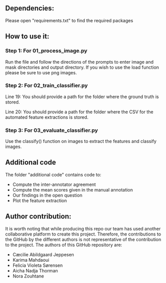 ## **Dependencies:**

Please open "requirements.txt" to find the required packages


## **How to use it:**


### **Step 1: For 01_process_image.py**

Run the file and follow the directions of the prompts to enter image and mask directories and output directory. If you wish to use the load function please be sure to use png images.  


### **Step 2: For 02_train_classifier.py**

Line 19: You should provide a path for the folder where the ground truth is stored.

Line 20: You should provide a path for the folder where the CSV for the automated feature extractions is stored. 


### **Step 3: For 03_evaluate_classifier.py**
Use the classify() function on images to extract the features and classify images.



## **Additional code**
The folder "additional code" contains code to:

<ul>
  <li>Compute the inter-annotator agreement </li>
  <li>Compute the mean scores given in the manual annotation</li>
  <li>Our findings in the open question</li>
  <li>Plot the feature extraction</li>
</ul>



## **Author contribution:**
It is worth noting that while producing this repo our team has used another collaborative platform to create this project. Therefore, the contributions to the GitHub by the different authors is not representative of the contribution to the project.
The authors of this GitHub repository are:
<ul>
  <li> Cæcilie Abildgaard Jeppesen </li>
  <li> Karima Mahdaoui</li>
  <li> Felicia Violeta Sørensen</li>
  <li> Aicha Nadja Thorman</li>
  <li> Nora Zouhtane</li>
</ul>
